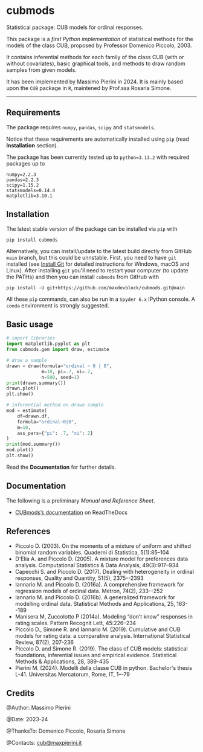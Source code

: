 # cubmods
Statistical package: CUB models for ordinal responses.

This package is a _first Python implementation_ of statistical methods for the models of the class CUB, proposed by Professor Domenico Piccolo, 2003.

It contains inferential methods for each family of the class CUB (with or without covariates), basic graphical tools, and methods to draw random samples from given models.

It has been implemented by Massimo Pierini in 2024. It is mainly based upon the `CUB` package in `R`, maintened by Prof.ssa Rosaria Simone.

***

## Requirements

The package requires `numpy`, `pandas`, `scipy` and  `statsmodels`.

Notice that these requirements are automatically installed using `pip` (read __Installation__ section).

The package has been currently tested up to `python=3.13.2` with required packages up to

```
numpy=2.2.3
pandas=2.2.3
scipy=1.15.2
statsmodels=0.14.4
matplotlib=3.10.1
```

## Installation

The latest stable version of the package can be installed via `pip` with

```
pip install cubmods
```

Alternatively, you can install/update to the latest build directly from GitHub `main` branch, but this could be unnstable. First, you need to have `git` installed (see [Install Git](https://github.com/git-guides/install-git) for detailed instructions for Windows, macOS and Linux). After installing `git` you'll need to restart your computer (to update the PATHs) and then you can install `cubmods` from GitHub with

```
pip install -U git+https://github.com/maxdevblock/cubmods.git@main
```

All these `pip` commands, can also be run in a `Spyder 6.x` IPython console. A `conda` environment is strongly suggested.

## Basic usage
```Python
# import libraries
import matplotlib.pyplot as plt
from cubmods.gem import draw, estimate

# draw a sample
drawn = draw(formula="ordinal ~ 0 | 0",
             m=10, pi=.7, xi=.2,
             n=500, seed=1)
print(drawn.summary())
drawn.plot()
plt.show()

# inferential method on drawn sample
mod = estimate(
    df=drawn.df,
    formula="ordinal~0|0",
    m=10,
    ass_pars={"pi": .7, "xi":.2}
)
print(mod.summary())
mod.plot()
plt.show()
```

Read the __Documentation__ for further details.

## Documentation
The following is a preliminary _Manual and Reference Sheet_.

- [CUBmods’s documentation](https://cubmods.readthedocs.io/en/latest/) on ReadTheDocs

## References
  - Piccolo D. (2003). On the moments of a mixture of uniform and shifted binomial random variables. Quaderni di Statistica, 5(1):85–104
  - D'Elia A. and Piccolo D. (2005). A mixture model for preferences data analysis. Computational Statistics & Data Analysis, 49(3):917–934
  - Capecchi S. and Piccolo D. (2017). Dealing with heterogeneity in ordinal responses, Quality and Quantity, 51(5), 2375--2393
  - Iannario M. and Piccolo D. (2016a). A comprehensive framework for regression models of ordinal data. Metron, 74(2), 233--252
  - Iannario M. and Piccolo D. (2016b). A generalized framework for modelling ordinal data. Statistical Methods and Applications, 25, 163--189
  - Manisera M, Zuccolotto P (2014a). Modeling “don’t know” responses in rating scales. Pattern Recognit Lett, 45:226–234
  - Piccolo D., Simone R. and Iannario M. (2019). Cumulative and CUB models for rating data: a comparative analysis. International Statistical Review, 87(2), 207-236
  - Piccolo D. and Simone R. (2019). The class of CUB models: statistical foundations, inferential issues and empirical evidence. Statistical Methods & Applications, 28, 389-435
  - Pierini M. (2024). Modelli della classe CUB in python. Bachelor's thesis L-41. Universitas Mercatorum, Rome, IT, 1–-79

## Credits
@Author:      Massimo Pierini

@Date:        2023-24

@ThanksTo:    Domenico Piccolo, Rosaria Simone

@Contacts:    cub@maxpierini.it
